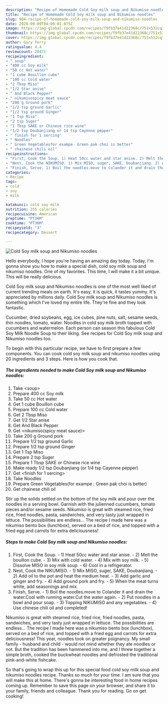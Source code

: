 ```yaml
---
description: "Recipe of Homemade Cold Soy milk soup and Nikumiso noodles"
title: "Recipe of Homemade Cold Soy milk soup and Nikumiso noodles"
slug: 984-recipe-of-homemade-cold-soy-milk-soup-and-nikumiso-noodles
date: 2020-09-09T04:09:01.075Z
image: https://img-global.cpcdn.com/recipes/f9fb37e41d22368c/751x532cq70/cold-soy-milk-soup-and-nikumiso-noodles-recipe-main-photo.jpg
thumbnail: https://img-global.cpcdn.com/recipes/f9fb37e41d22368c/751x532cq70/cold-soy-milk-soup-and-nikumiso-noodles-recipe-main-photo.jpg
cover: https://img-global.cpcdn.com/recipes/f9fb37e41d22368c/751x532cq70/cold-soy-milk-soup-and-nikumiso-noodles-recipe-main-photo.jpg
author: Gary Terry
ratingvalue: 4.4
reviewcount: 20471
recipeingredient:
- " soup"
- "400 cc Soy milk"
- "50 cc Hot water"
- "1 cube Bouillon cube"
- "100 cc Cold water"
- "2 Tbsp Miso"
- "1/2 Star anise"
- " And Black Pepper"
- " nikumisospicy meat sauce"
- "200 g Ground pork"
- "1/2 tsp ground Garlic"
- "1/2 tsp ground Ginger"
- "1 Tsp Miso"
- "2 tsp Suger"
- "1 Tbsp SAKE or Chinese rice wine"
- "1/2 tsp Doubanjiang or 14 tsp Cayenne pepper"
- " finish for 1 sercing"
- " Noodles"
- " Green Vegetablesfor exampe  Green pak choi is better"
- " chainese chili oil"
recipeinstructions:
- "First, Cook the Soup. 1) Heat 50cc water and star anise. 2) Melt the bouillon cube. 3) Mix with cold water. 4) Mix with soy milk. 5) Dissolve MISO in soy milk soup. 6) Cool in a refrigerator."
- "Next, Cook the NIKUMISO. 1) Mix MISO, suger, SAKE, Doubanjiang. 2) Add oil to the pot and heat the medium heat. 3) Add garlic and ginger and fry. 4) Add ground pork and fry. 5) When the meat turns white, add seasonings and mix."
- "Finish, Serve. 1) Boil the noodles.move to Colander it and drain the water.Cool with running water.Cut the water again. 2) Put noodles in a bowl and pour soap. 3) Topping NIKUMISO and any vegetables. 4) Use chinese chili oil and completed!"
categories:
- Recipe
tags:
- cold
- soy
- milk

katakunci: cold soy milk 
nutrition: 255 calories
recipecuisine: American
preptime: "PT36M"
cooktime: "PT36M"
recipeyield: "3"
recipecategory: Dessert

---
```



![Cold Soy milk soup and Nikumiso noodles](https://img-global.cpcdn.com/recipes/f9fb37e41d22368c/751x532cq70/cold-soy-milk-soup-and-nikumiso-noodles-recipe-main-photo.jpg)

Hello everybody, I hope you're having an amazing day today. Today, I'm gonna show you how to make a special dish, cold soy milk soup and nikumiso noodles. One of my favorites. This time, I will make it a bit unique. This will be really delicious.

Cold Soy milk soup and Nikumiso noodles is one of the most well liked of current trending meals on earth. It's easy, it is quick, it tastes yummy. It's appreciated by millions daily. Cold Soy milk soup and Nikumiso noodles is something which I've loved my entire life. They're fine and they look fantastic.

Cucumber, dried soybeans, egg, ice cubes, pine nuts, salt, sesame seeds, thin noodles, tomato, water. Noodles in cold soy milk broth topped with cucumbers and watermelon. Each person can season this fabulous Cold Soy Milk Noodle Soup to their liking. See recipes for Cold Soy milk soup and Nikumiso noodles too.


To begin with this particular recipe, we have to first prepare a few components. You can cook cold soy milk soup and nikumiso noodles using 20 ingredients and 3 steps. Here is how you cook that.

<!--inarticleads1-->

##### The ingredients needed to make Cold Soy milk soup and Nikumiso noodles:

1. Take  &lt;soup&gt;
1. Prepare 400 cc Soy milk
1. Take 50 cc Hot water
1. Get 1 cube Bouillon cube
1. Prepare 100 cc Cold water
1. Get 2 Tbsp Miso
1. Get 1/2 Star anise
1. Get  And Black Pepper
1. Get  &lt;nikumiso(spicy meat sauce)&gt;
1. Take 200 g Ground pork
1. Prepare 1/2 tsp ground Garlic
1. Prepare 1/2 tsp ground Ginger
1. Get 1 Tsp Miso
1. Prepare 2 tsp Suger
1. Prepare 1 Tbsp SAKE or Chinese rice wine
1. Make ready 1/2 tsp Doubanjiang (or 1/4 tsp Cayenne pepper)
1. Get  &lt;finish for 1 sercing&gt;
1. Take  Noodles
1. Prepare  Green Vegetables(for exampe : Green pak choi is better)
1. Get  chainese chili oil


Stir up the solids settled on the bottom of the soy milk and pour over the noodles in a serving bowl. Garnish with the julienned cucumbers, tomato pieces and/or sesame seeds. Nikumiso is great with steamed rice, fried rice, fried noodles, pasta, sandwiches, and very tasty just wrapped in lettuce. The possibilities are endless… The recipe I made here was a nikumiso bento box (lunchbox), served on a bed of rice, and topped with a fried egg and carrots for extra deliciousness! 

<!--inarticleads2-->

##### Steps to make Cold Soy milk soup and Nikumiso noodles:

1. First, Cook the Soup. - 1) Heat 50cc water and star anise. - 2) Melt the bouillon cube. - 3) Mix with cold water. - 4) Mix with soy milk. - 5) Dissolve MISO in soy milk soup. - 6) Cool in a refrigerator.
1. Next, Cook the NIKUMISO. - 1) Mix MISO, suger, SAKE, Doubanjiang. - 2) Add oil to the pot and heat the medium heat. - 3) Add garlic and ginger and fry. - 4) Add ground pork and fry. - 5) When the meat turns white, add seasonings and mix.
1. Finish, Serve. - 1) Boil the noodles.move to Colander it and drain the water.Cool with running water.Cut the water again. - 2) Put noodles in a bowl and pour soap. - 3) Topping NIKUMISO and any vegetables. - 4) Use chinese chili oil and completed!


Nikumiso is great with steamed rice, fried rice, fried noodles, pasta, sandwiches, and very tasty just wrapped in lettuce. The possibilities are endless… The recipe I made here was a nikumiso bento box (lunchbox), served on a bed of rice, and topped with a fried egg and carrots for extra deliciousness! This year, noodles took on greater poignancy. My small family - husband and child - would not mind whether they ate noodles or not. But the tradition has been hammered into me, and I threw together a simple broth, cooked the buckwheat noodles and defrosted the traditional pink-and-white fishcake. 

So that's going to wrap this up for this special food cold soy milk soup and nikumiso noodles recipe. Thanks so much for your time. I am sure that you will make this at home. There's gonna be interesting food in home recipes coming up. Remember to save this page on your browser, and share it to your family, friends and colleague. Thank you for reading. Go on get cooking!

